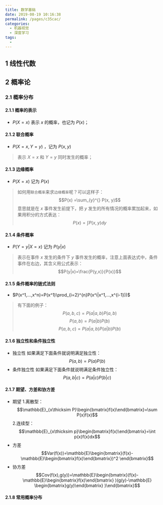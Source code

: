 ```yaml
---
title: 数学基础
date: 2019-08-19 10:16:38
permalink: /pages/c35cac/
categories: 
  - 机器视觉
  - 深度学习
tags: 
  - 
---
```


## 1 线性代数
## 2 概率论
### 2.1 概率分布
#### 2.1.1 概率的表示

- $P(X = x)$ 表示 $x$ 的概率，也记为 $P(x)$；

#### 2.1.2 联合概率

- $P(X = x, Y = y)$ ，记为 $P(x,y)$

> 表示 $X = x$ 和 $Y = y$ 同时发生的概率；

#### 2.1.3 边缘概率
- $P(X = x)$ 记为 $P(x)$

> 如何用`联合概率`来求`边缘概率`呢？可以这样子：
> $$P(x) =\sum_{y}^{} P(x, y)$$
> 意思就是在 $x$ 事件发生前提下，把 $y$ 发生的所有情况的概率累加起来，如果用积分的方式表达：
> $$P(x) = \int P(x, y)dy$$


#### 2.1.4 条件概率
- $P(Y = y|X=x)$ 记为 $P(y|x)$

> 表示在事件 $x$ 发生的条件下 $y$ 事件发生的概率，注意上面表达式中，条件事件在右边，其含义用公式表示：
> $$P(y|x)=\frac{P(y,x)}{P(x)}$$

#### 2.1.5 条件概率的链式法则

- $P(x^1,...,x^n)=P(x^1)\prod_{i=2}^{n}P(x^i|x^1,...,x^{i-1}))$

> 有下面的例子：
> $$P(a,b,c)=P(a|a,b)P(a,b)$$ 
> $$P(a,b)=P(a|b)P(b)$$ 
> $$P(a,b,c)=P(a|a,b)P(a|b)P(b)$$

#### 2.1.6 独立性和条件独立性
- 独立性
 如果满足下面条件就说明满足独立性：
$$P(a,b)=P(a)P(b)$$
- 条件独立性
  如果满足下面条件就说明满足条件独立性：
$$P(a,b|c)=P(a|c)P(b|c)$$
#### 2.1.7 期望、方差和协方差
- 期望
 1.离散型：
 $$\mathbb{E}_{x\thicksim P}\begin{bmatrix}f(x)\end{bmatrix}=\sum P(x)f(x)$$
 2.连续型：
 $$\mathbb{E}_{x\thicksim p}\begin{bmatrix}f(x)\end{bmatrix}=\int p(x)f(x)dx$$
- 方差
 $$Var(f(x))=\mathbb{E}\begin{bmatrix}(f(x)-\mathbb{E}\begin{bmatrix}f(x)\end{bmatrix})^2 \end{bmatrix}$$
- 协方差
  $$Cov(f(x),g(y))=\mathbb{E}\begin{bmatrix}(f(x)-\mathbb{E}\begin{bmatrix}f(x)\end{bmatrix}     )(g(y)-\mathbb{E} \begin{bmatrix}g(y)\end{bmatrix}    )\end{bmatrix}$$
#### 2.1.8 常用概率分布
